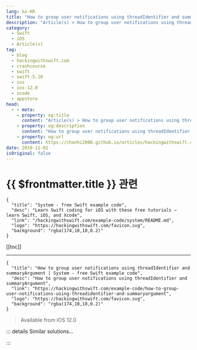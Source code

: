 ```yaml
---
lang: ko-KR
title: "How to group user notifications using threadIdentifier and summaryArgument"
description: "Article(s) > How to group user notifications using threadIdentifier and summaryArgument"
category:
  - Swift
  - iOS
  - Article(s)
tag: 
  - blog
  - hackingwithswift.com
  - crashcourse
  - swift
  - swift-5.10
  - ios
  - ios-12.0
  - xcode
  - appstore
head:
  - - meta:
    - property: og:title
      content: "Article(s) > How to group user notifications using threadIdentifier and summaryArgument"
    - property: og:description
      content: "How to group user notifications using threadIdentifier and summaryArgument"
    - property: og:url
      content: https://chanhi2000.github.io/articles/hackingwithswift.com/example-code/how-to-group-user-notifications-using-threadidentifier-and-summaryargument.html
date: 2019-11-01
isOriginal: false
---
```


# {{ $frontmatter.title }} 관련

```component VPCard
{
  "title": "System - free Swift example code",
  "desc": "Learn Swift coding for iOS with these free tutorials – learn Swift, iOS, and Xcode",
  "link": "/hackingwithswift.com/example-code/system/README.md",
  "logo": "https://hackingwithswift.com/favicon.svg",
  "background": "rgba(174,10,10,0.2)"
}
```

[[toc]]

---

```component VPCard
{
  "title": "How to group user notifications using threadIdentifier and summaryArgument | System - free Swift example code",
  "desc": "How to group user notifications using threadIdentifier and summaryArgument",
  "link": "https://hackingwithswift.com/example-code/how-to-group-user-notifications-using-threadidentifier-and-summaryargument",
  "logo": "https://hackingwithswift.com/favicon.svg",
  "background": "rgba(174,10,10,0.2)"
}
```

> Available from iOS 12.0

<!-- TODO: 작성 -->

<!-- 
If your app shows notifications that can be split into sensible groups – such as messages from a person, updates for a news story, scores from a sports match, and so on on – you can have iOS group them together using the `threadIdentifier` and `summaryArgument` properties of `UNMutableNotificationContent`. iOS will then show those messages together, rather than in a long chain mixed up with other messages.

For example, you might write code like this:

```swift
let content = UNMutableNotificationContent()
content.title = reminder.title
content.threadIdentifier = "F39-C521-A7A"
```

The “F39-C521-A7A” part is a free text string – it won’t be shown to users, but it’s what allows iOS to group things together so it should be unique enough that you don’t get message crossover. If you were building a messaging app you might use the user’s unique identifier for your notification rather than their name, to avoid two messages from different people called Andrew being grouped together.

If you want to customize this further, you can also set the `summaryArgument` property of your notification content. This is a string that *is* shown to users, so you might write something like this:

```swift
content.summaryArgument = messageSender.name
```

That will make iOS write something “5 more alerts from Andrew” in small text underneath the alert, which helps make it clear to users which reminder group that alert belongs to.

-->

::: details Similar solutions…

<!--
/quick-start/swiftui/swiftui-tips-and-tricks">SwiftUI tips and tricks 
/quick-start/swiftui/all-swiftui-property-wrappers-explained-and-compared">All SwiftUI property wrappers explained and compared 
/example-code/uikit/how-to-create-live-playgrounds-in-xcode">How to create live playgrounds in Xcode 
/quick-start/swiftui/how-to-create-multi-column-lists-using-table">How to create multi-column lists using Table 
/example-code/games/how-to-create-a-random-terrain-tile-map-using-sktilemapnode-and-gkperlinnoisesource">How to create a random terrain tile map using SKTileMapNode and GKPerlinNoiseSource</a>
-->

:::

